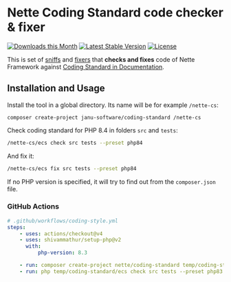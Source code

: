 # Nette Coding Standard code checker & fixer

[![Downloads this Month](https://img.shields.io/packagist/dm/nette/coding-standard.svg)](https://packagist.org/packages/nette/coding-standard)
[![Latest Stable Version](https://img.shields.io/packagist/v/nette/coding-standard.svg)](https://github.com/nette/coding-standard/releases)
[![License](https://img.shields.io/badge/license-MIT-blue.svg)](/LICENSE)


This is set of [sniffs](https://github.com/squizlabs/PHP_CodeSniffer) and [fixers](https://github.com/FriendsOfPHP/PHP-CS-Fixer) that **checks and fixes** code of Nette Framework against [Coding Standard in Documentation](https://doc.nette.org/en/contributing/coding-standard).


## Installation and Usage

Install the tool in a global directory. Its name will be for example `/nette-cs`:

```
composer create-project janu-software/coding-standard /nette-cs
```

Check coding standard for PHP 8.4 in folders `src` and `tests`:

```bash
/nette-cs/ecs check src tests --preset php84
```

And fix it:

```bash
/nette-cs/ecs fix src tests --preset php84
```

If no PHP version is specified, it will try to find out from the `composer.json` file.


### GitHub Actions

```yaml
# .github/workflows/coding-style.yml
steps:
    - uses: actions/checkout@v4
    - uses: shivammathur/setup-php@v2
      with:
          php-version: 8.3

    - run: composer create-project nette/coding-standard temp/coding-standard
    - run: php temp/coding-standard/ecs check src tests --preset php83

```
